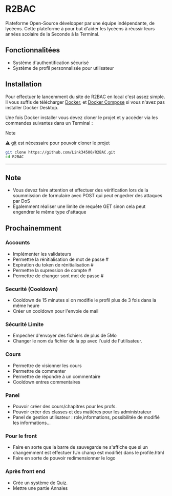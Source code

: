 # R2BAC
Plateforme Open-Source développer par une équipe indépendante, de lycéens.
Cette plateforme à pour but d'aider les lycéens à réussir leurs années scolaire de la Seconde à la Terminal.

## Fonctionnalitées
- Système d'authentification sécurisé
- Système de profil personnalisée pour utilisateur

## Installation
Pour effectuer le lancemment du site de R2BAC en local c'est assez simple. Il vous suffis de télécharger [Docker](https://www.docker.com/), et [Docker Compose](https://docs.docker.com/compose/install/) si vous n'avez pas installer Docker Desktop.

Une fois Docker installer vous devez cloner le projet et y accéder via les commandes suivantes dans un Terminal :
> [!NOTE]
> ⚠️ [git](https://git-scm.com/downloads) est nécessaire pour pouvoir cloner le projet
```bash
git clone https://github.com/Link34500/R2BAC.git
cd R2BAC
```
---

## Note
- Vous devez faire attention et effectuer des vérification lors de la soummission de formulaire avec POST qui peut engedrer des attaques par DoS
- Egalemment réaliser une limite de requête GET sinon cela peut engendrer le même type d'attaque


## Prochainemment
### Accounts
- Implémenter les validateurs
- Permettre la rénitialisation de mot de passe #
- Expiration du token de rénitialisation #
- Permettre la supression de compte #
- Permettre de changer sont mot de passe #
### Securité (Cooldown)
- Cooldown de 15 minutes si on modifie le profil plus de 3 fois dans la même heure
- Créer un cooldown pour l'envoie de mail
### Sécurité Limite
- Empecher d'envoyer des fichiers de plus de 5Mo
- Changer le nom du fichier de la pp avec l'uuid de l'utilisateur.

### Cours
- Permettre de visionner les cours
- Permettre de commenter
- Permettre de répondre à un commentaire
- Cooldown entres commentaires

### Panel

- Pouvoir créer des cours/chapitres pour les profs.
- Pouvoir créer des classes et des matières pour les administrateur
- Panel de gestion utilisateur : role,informations, possibilitée de modifié les informations...

### Pour le front 
- Faire en sorte que la barre de sauvegarde ne s'affiche que si un changemment est effectuer (Un champ est modifié) dans le profile.html
- Faire en sorte de pouvoir redimensionner le logo

### Après front end
- Crée un système de Quiz.
- Mettre une partie Annales 